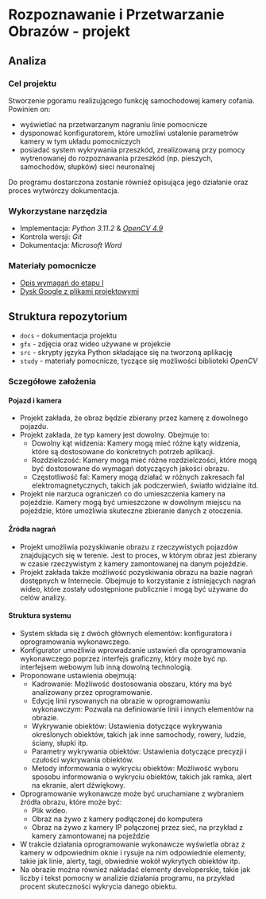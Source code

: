 # Rozpoznawanie i Przetwarzanie Obrazów - projekt

## Analiza

### Cel projektu
Stworzenie pgoramu realizującego funkcję samochodowej kamery cofania. Powinien on:
* wyświetlać na przetwarzanym nagraniu linie pomocnicze
* dysponować konfiguratorem, które umożliwi ustalenie parametrów kamery w tym układu pomocniczych
*  posiadać system wykrywania przeszkód, zrealizowaną przy pomocy wytrenowanej do rozpoznawania przeszkód (np. pieszych, samochodów, słupków) sieci neuronalnej

Do programu dostarczona zostanie również opisująca jego działanie oraz proces wytwórczy dokumentacja.

### Wykorzystane narzędzia
* Implementacja: *Python 3.11.2* & [*OpenCV 4.9*](https://opencv.org/)
* Kontrola wersji: *Git*
* Dokumentacja: *Microsoft Word*

### Materiały pomocnicze
* [Opis wymagań do etapu I](https://docs.google.com/document/d/1exun0MFuKCyoVetX0CCEUEVgM0_71UcGUWTj3PsSVzM/edit)
* [Dysk Google z plikami projektowymi](https://drive.google.com/drive/folders/1cslorDIcwKper_Hi5o5X1zpR4aH1MYiq)

## Struktura repozytorium
* `docs` - dokumentacja projektu
* `gfx` - zdjęcia oraz wideo używane w projekcie
* `src` - skrypty języka Python składające się na tworzoną aplikację
* `study` - materiały pomocnicze, tyczące się możliwości biblioteki *OpenCV*

### Sczegółowe założenia

#### Pojazd i kamera
* Projekt zakłada, że obraz będzie zbierany przez kamerę z dowolnego pojazdu.
* Projekt zakłada, że typ kamery jest dowolny. Obejmuje to:
  *  Dowolny kąt widzenia: Kamery mogą mieć różne kąty widzenia, które są dostosowane do konkretnych potrzeb aplikacji.
  *  Rozdzielczość: Kamery mogą mieć różne rozdzielczości, które mogą być dostosowane do wymagań dotyczących jakości obrazu.
  *  Częstotliwość fal: Kamery mogą działać w różnych zakresach fal elektromagnetycznych, takich jak podczerwień, światło widzialne itd.
* Projekt nie narzuca ograniczeń co do umieszczenia kamery na pojeździe. Kamery mogą być umieszczone w dowolnym miejscu na pojeździe, które umożliwia skuteczne zbieranie danych z otoczenia.

#### Źródła nagrań
* Projekt umożliwia pozyskiwanie obrazu z rzeczywistych pojazdów znajdujących się w terenie. Jest to proces, w którym obraz jest zbierany w czasie rzeczywistym z kamery zamontowanej na danym pojeździe.
* Projekt zakłada także możliwość pozyskiwania obrazu na bazie nagrań dostępnych w Internecie. Obejmuje to korzystanie z istniejących nagrań wideo, które zostały udostępnione publicznie i mogą być używane do celów analizy.

#### Struktura systemu
* System składa się z dwóch głównych elementów: konfiguratora i oprogramowania wykonawczego.
* Konfigurator umożliwia wprowadzanie ustawień dla oprogramowania wykonawczego poprzez interfejs graficzny, który może być np. interfejsem webowym lub inną dowolną technologią.
* Proponowane ustawienia obejmują:
  * Kadrowanie: Możliwość dostosowania obszaru, który ma być analizowany przez oprogramowanie.
  * Edycję linii rysowanych na obrazie w oprogramowaniu wykonawczym: Pozwala na definiowanie linii i innych elementów na obrazie.
  * Wykrywanie obiektów: Ustawienia dotyczące wykrywania określonych obiektów, takich jak inne samochody, rowery, ludzie, ściany, słupki itp.
  * Parametry wykrywania obiektów: Ustawienia dotyczące precyzji i czułości wykrywania obiektów.
  * Metody informowania o wykryciu obiektów: Możliwość wyboru sposobu informowania o wykryciu obiektów, takich jak ramka, alert na ekranie, alert dźwiękowy.
* Oprogramowanie wykonawcze może być uruchamiane z wybraniem źródła obrazu, które może być:
  * Plik wideo.
  * Obraz na żywo z kamery podłączonej do komputera
  * Obraz na żywo z kamery IP połączonej przez sieć, na przykład z kamery zamontowanej na pojeździe
* W trakcie działania oprogramowanie wykonawcze wyświetla obraz z kamery w odpowiednim oknie i rysuje na nim odpowiednie elementy, takie jak linie, alerty, tagi, obwiednie wokół wykrytych obiektów itp.
* Na obrazie można również nakładać elementy developerskie, takie jak liczby i tekst pomocny w analizie działania programu, na przykład procent skuteczności wykrycia danego obiektu.
